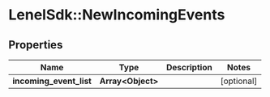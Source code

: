 # LenelSdk::NewIncomingEvents

## Properties
Name | Type | Description | Notes
------------ | ------------- | ------------- | -------------
**incoming_event_list** | **Array&lt;Object&gt;** |  | [optional] 

